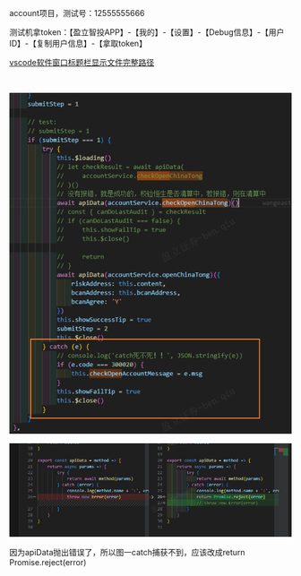 account项目，测试号：12555555666

测试机拿token：【盈立智投APP】-【我的】-【设置】-【Debug信息】-【用户ID】-【复制用户信息】-【拿取token】

[vscode软件窗口标题栏显示文件完整路径](https://www.bmqy.net/1451.html)

​	

![image-20230719191340801](7月19日.assets/image-20230719191340801.png)

![image-20230719191247505](7月19日.assets/image-20230719191247505.png)

因为apiData抛出错误了，所以图一catch捕获不到，应该改成return Promise.reject(error)
